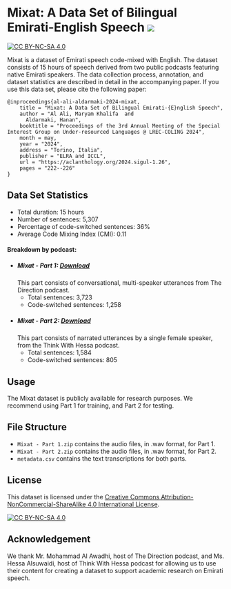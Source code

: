 # Mixat: A Data Set of Bilingual Emirati-English Speech <a href=''> <a href='https://arxiv.org/pdf/2405.02578'><img src='https://img.shields.io/badge/paper-Paper-red'></a> 

[![CC BY-NC-SA 4.0][cc-by-nc-sa-shield]][cc-by-nc-sa]

Mixat is a dataset of Emirati speech code-mixed with English. The dataset consists of 15 hours of speech derived from two public podcasts featuring native Emirati speakers. The data collection process, annotation, and dataset statistics are described in detail in the accompanying paper. If you use this data set, please cite the following paper:

```
@inproceedings{al-ali-aldarmaki-2024-mixat,
    title = "Mixat: A Data Set of Bilingual Emirati-{E}nglish Speech",
    author = "Al Ali, Maryam Khalifa  and
      Aldarmaki, Hanan",
    booktitle = "Proceedings of the 3rd Annual Meeting of the Special Interest Group on Under-resourced Languages @ LREC-COLING 2024",
    month = may,
    year = "2024",
    address = "Torino, Italia",
    publisher = "ELRA and ICCL",
    url = "https://aclanthology.org/2024.sigul-1.26",
    pages = "222--226"
}

```


## Data Set Statistics
- Total duration: 15 hours
- Number of sentences: 5,307
- Percentage of code-switched sentences: 36%
- Average Code Mixing Index (CMI): 0.11
  
#### Breakdown by podcast:
  - ##### Mixat - Part 1: [Download](https://github.com/Maryam-AlAli/Mixat-dataset/blob/main/Mixat%20-%20Part%201.zip?download=)
    This part consists of conversational, multi-speaker utterances from The Direction podcast. 
    - Total sentences: 3,723
    - Code-switched sentences: 1,258
  - ##### Mixat -  Part 2: [Download](https://github.com/Maryam-AlAli/Mixat-dataset/blob/main/Mixat%20-%20Part%202.zip?download=)
    This part consists of narrated utterances by a single female speaker, from the Think With Hessa podcast. 
    - Total sentences: 1,584
    - Code-switched sentences: 805

## Usage 
The Mixat dataset is publicly available for research purposes. We recommend using Part 1 for training, and Part 2 for testing. 

## File Structure
- `Mixat - Part 1.zip` contains the audio files, in .wav format, for Part 1.
- `Mixat - Part 2.zip` contains the audio files, in .wav format, for Part 2.
- `metadata.csv`  contains the text transcriptions for both parts. 

## License
This dataset is licensed under the [Creative Commons Attribution-NonCommercial-ShareAlike 4.0 International License][cc-by-nc-sa].

[![CC BY-NC-SA 4.0][cc-by-nc-sa-image]][cc-by-nc-sa]

## Acknowledgement
We thank Mr. Mohammad Al Awadhi, host of The Direction podcast, and Ms. Hessa Alsuwaidi, host of Think With Hessa podcast for allowing us to use their content for creating a dataset to support  academic research on Emirati speech. 


[cc-by-nc-sa]: http://creativecommons.org/licenses/by-nc-sa/4.0/
[cc-by-nc-sa-image]: https://licensebuttons.net/l/by-nc-sa/4.0/88x31.png
[cc-by-nc-sa-shield]: https://img.shields.io/badge/License-CC%20BY--NC--SA%204.0-lightgrey.svg
